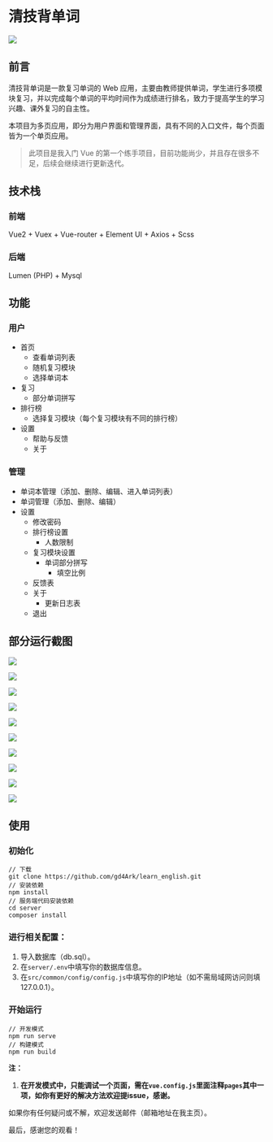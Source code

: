 # 清技背单词

![](https://ws1.sinaimg.cn/thumbnail/9892fa7fgy1fwntybdlcij20mp0mpk2i.jpg)

## 前言

清技背单词是一款复习单词的 Web 应用，主要由教师提供单词，学生进行多项模块复习，并以完成每个单词的平均时间作为成绩进行排名，致力于提高学生的学习兴趣、课外复习的自主性。

本项目为多页应用，即分为用户界面和管理界面，具有不同的入口文件，每个页面皆为一个单页应用。

>  此项目是我入门 Vue 的第一个练手项目，目前功能尚少，并且存在很多不足，后续会继续进行更新迭代。

## 技术栈

### 前端

Vue2 + Vuex + Vue-router + Element UI + Axios + Scss 

### 后端

Lumen (PHP) + Mysql

## 功能

### 用户

- 首页
  - 查看单词列表
  - 随机复习模块
  - 选择单词本
- 复习
  - 部分单词拼写
- 排行榜
  - 选择复习模块（每个复习模块有不同的排行榜）
- 设置
  - 帮助与反馈
  - 关于

### 管理

- 单词本管理（添加、删除、编辑、进入单词列表）
- 单词管理（添加、删除、编辑）
- 设置
  - 修改密码
  - 排行榜设置
    - 人数限制
  - 复习模块设置
    - 单词部分拼写
      - 填空比例
  - 反馈表
  - 关于
    - 更新日志表
  - 退出

## 部分运行截图

![](http://ww1.sinaimg.cn/mw690/9892fa7fgy1fzcvhtr28jj20ku11275i.jpg)

![](http://ww1.sinaimg.cn/mw690/9892fa7fgy1fzcvik07vtj20ku112q47.jpg)

![](http://ww1.sinaimg.cn/mw690/9892fa7fgy1fzcviru305j20ku1123zc.jpg)

![](http://ww1.sinaimg.cn/mw690/9892fa7fgy1fzcvivdsj4j20ku112wfs.jpg)

![](http://ww1.sinaimg.cn/mw690/9892fa7fgy1fzcviyr6qcj20ku112abg.jpg)

![](http://ww1.sinaimg.cn/mw690/9892fa7fgy1fzcvj6pdayj20ku112gms.jpg)

![](http://ww1.sinaimg.cn/mw690/9892fa7fgy1fzcvjgecq9j20ku11275t.jpg)

![](http://ww1.sinaimg.cn/mw690/9892fa7fgy1fzcvjk79c8j20ku1120u8.jpg)

![](http://ww1.sinaimg.cn/mw690/9892fa7fgy1fzcvjpqe4aj20ku112jsx.jpg)

![](http://ww1.sinaimg.cn/mw690/9892fa7fgy1fzcvjvbooij20ku1123zp.jpg)

## 使用

### 初始化

```shell
// 下载
git clone https://github.com/gd4Ark/learn_english.git
// 安装依赖
npm install
// 服务端代码安装依赖
cd server
composer install
```

### 进行相关配置：

1. 导入数据库（db.sql）。
2. 在`server/.env`中填写你的数据库信息。
3. 在`src/common/config/config.js`中填写你的IP地址（如不需局域网访问则填127.0.0.1）。

### 开始运行

```shell
// 开发模式
npm run serve
// 构建模式
npm run build
```

**注：**

1. **在开发模式中，只能调试一个页面，需在`vue.config.js`里面注释`pages`其中一项，如你有更好的解决方法欢迎提issue，感谢。**

如果你有任何疑问或不解，欢迎发送邮件（邮箱地址在我主页）。

最后，感谢您的观看！